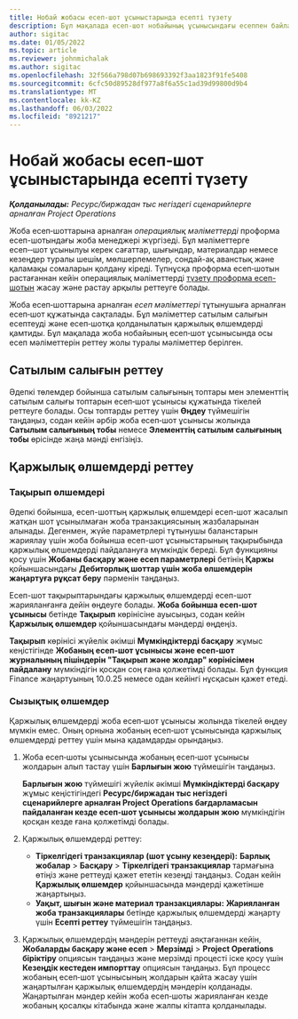 ```yaml
---
title: Нобай жобасы есеп‑шот ұсыныстарында есепті түзету
description: Бұл мақалада есеп-шот нобайының ұсынысындағы есеппен байланысты ақпаратты қалай түзетуге болатындығы түсіндіріледі.
author: sigitac
ms.date: 01/05/2022
ms.topic: article
ms.reviewer: johnmichalak
ms.author: sigitac
ms.openlocfilehash: 32f566a798d07b698693392f3aa1823f91fe5408
ms.sourcegitcommit: 6cfc50d89528df977a8f6a55c1ad39d99800d9b4
ms.translationtype: MT
ms.contentlocale: kk-KZ
ms.lasthandoff: 06/03/2022
ms.locfileid: "8921217"
---
```

# <a name="correct-the-accounting-on-draft-project-invoice-proposals"></a>Нобай жобасы есеп‑шот ұсыныстарында есепті түзету

_**Қолданылады:** Ресурс/биржадан тыс негіздегі сценарийлерге арналған Project Operations_

Жоба есеп‑шоттарына арналған *операциялық мәліметтерді* проформа есеп-шотындағы жоба менеджері жүргізеді. Бұл мәліметтерге есеп‑‑шот ұсынылуы керек сағаттар, шығындар, материалдар немесе кезеңдер туралы шешім, мөлшерлемелер, сондай-ақ аванстық және қаламақы сомаларын қолдану кіреді. Түпнұсқа проформа есеп‑шотын растағаннан кейін операциялық мәліметтерді [түзету проформа есеп-шотын](../proforma-invoicing/corrective-invoices.md) жасау және растау арқылы реттеуге болады.

Жоба есеп‑шоттарына арналған *есеп мәліметтері* тұтынушыға арналған есеп‑шот құжатында сақталады. Бұл мәліметтер сатылым салығын есептеуді және есеп‑шотқа қолданылатын қаржылық өлшемдерді қамтиды. Бұл мақалада жоба нобайының есеп‑шот ұсынысында осы есеп мәліметтерін реттеу жолы туралы мәліметтер берілген.

## <a name="adjust-sales-tax"></a>Сатылым салығын реттеу

Әдепкі төлемдер бойынша сатылым салығының топтары мен элементтің сатылым салығы топтарын есеп‑шот ұсынысы құжатында тікелей реттеуге болады. Осы топтарды реттеу үшін **Өңдеу** түймешігін таңдаңыз, содан кейін әрбір жоба есеп‑шот ұсынысы жолында **Сатылым салығының тобы** немесе **Элементтің сатылым салығының тобы** өрісінде жаңа мәнді енгізіңіз.

## <a name="adjust-financial-dimensions"></a>Қаржылық өлшемдерді реттеу

### <a name="header-dimensions"></a>Тақырып өлшемдері

Әдепкі бойынша, есеп-шоттың қаржылық өлшемдері есеп-шот жасалып жатқан шот ұсынылмаған жоба транзакциясының жазбаларынан алынады. Дегенмен, жүйе параметрлері тұтынушы баланстарын жариялау үшін жоба бойынша есеп-шот ұсыныстарының тақырыбында қаржылық өлшемдерді пайдалануға мүмкіндік береді. Бұл функцияны қосу үшін **Жобаны басқару және есеп параметрлері** бетінің **Қаржы** қойыншасындағы **Дебиторлық шоттар үшін жоба өлшемдерін жаңартуға рұқсат беру** пәрменін таңдаңыз.

Есеп-шот тақырыптарындағы қаржылық өлшемдерді есеп-шот жарияланғанға дейін өңдеуге болады. **Жоба бойынша есеп-шот ұсынысы** бетінде **Тақырып** көрінісіне ауысыңыз, содан кейін **Қаржылық өлшемдер** қойыншасындағы мәндерді өңдеңіз.

**Тақырып** көрінісі жүйелік әкімші **Мүмкіндіктерді басқару** жұмыс кеңістігінде **Жобаның есеп-шот ұсынысы және есеп-шот журналының пішіндерін "Тақырып және жолдар" көрінісімен пайдалану** мүмкіндігін қосқан соң ғана қолжетімді болады. Бұл функция Finance жаңартуының 10.0.25 немесе одан кейінгі нұсқасын қажет етеді.

### <a name="line-dimensions"></a>Сызықтық өлшемдер

Қаржылық өлшемдерді жоба есеп‑шот ұсынысы жолында тікелей өңдеу мүмкін емес. Оның орнына жобаның есеп‑шот ұсынысында қаржылық өлшемдерді реттеу үшін мына қадамдарды орындаңыз.

1. Жоба есеп‑шоты ұсынысында жобаның есеп‑шот ұсынысы жолдарын алып тастау үшін **Барлығын жою** түймешігін таңдаңыз.

    **Барлығын жою** түймешігі жүйелік әкімші **Мүмкіндіктерді басқару** жұмыс кеңістігіндегі **Ресурс/биржадан тыс негіздегі сценарийлерге арналған Project Operations бағдарламасын пайдаланған кезде есеп‑шот ұсынысы жолдарын жою** мүмкіндігін қосқан кезде ғана қолжетімді болады.

2. Қаржылық өлшемдерді реттеу:

    - **Тіркелгідегі транзакциялар (шот ұсыну кезеңдері):** **Барлық жобалар** \> **Басқару** \> **Тіркелгідегі транзакциялар** тармағына өтіңіз және реттеуді қажет ететін кезеңді таңдаңыз. Содан кейін **Қаржылық өлшемдер** қойыншасында мәндерді қажетінше жаңартыңыз.
    - **Уақыт, шығын және материал транзакциялары:** **Жарияланған жоба транзакциялары** бетінде қаржылық өлшемдерді жаңарту үшін **Есепті реттеу** түймешігін таңдаңыз.

3. Қаржылық өлшемдердің мәндерін реттеуді аяқтағаннан кейін, **Жобаларды басқару және есеп** \> **Мерзімді** \> **Project Operations біріктіру** опциясын таңдаңыз және мерзімді процесті іске қосу үшін **Кезеңдік кестеден импорттау** опциясын таңдаңыз. Бұл процесс жобаның есеп‑шот ұсынысының жолдарын қайта жасау үшін жаңартылған қаржылық өлшемдердің мәндерін қолданады. Жаңартылған мәндер кейін жоба есеп‑шоты жарияланған кезде жобаның қосалқы кітабында және жалпы кітапта қолданылады.
